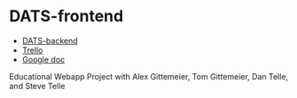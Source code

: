 # DATS-frontend

- [DATS-backend](https://github.com/win93/DATS-backend)
- [Trello](https://trello.com/b/efzoG4Yt/dats)
- [Google doc](https://docs.google.com/document/d/1k9k_Wv1DfoFHbo29IdCb4QslMPIlbZyAqW47bJD3KAA/)

Educational Webapp Project with Alex Gittemeier, Tom Gittemeier, Dan Telle, and Steve Telle
